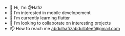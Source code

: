 - 👋 Hi, I’m @Hafiz
- 👀 I’m interested in mobile developement
- 🌱 I’m currently learning flutter
- 💞️ I’m looking to collaborate on interesting projects
- 📫 How to reach me abdulhafizabdullateef@gmail.com

<!---
AbdulhafizOla/AbdulhafizOla is a ✨ special ✨ repository because its `README.md` (this file) appears on your GitHub profile.
You can click the Preview link to take a look at your changes.
--->
